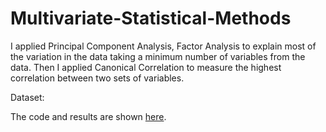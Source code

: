 # Multivariate-Statistical-Methods
I applied Principal Component Analysis, Factor Analysis to explain most of the variation in the data taking a minimum number of variables from the data. Then I applied Canonical Correlation to measure the highest correlation between two sets of variables.  

Dataset: 

The code and results are shown [here](/Codes_Multivariate_Project.md).
